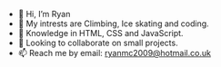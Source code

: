 - 👋 Hi, I’m Ryan
- 👀 My intrests are Climbing, Ice skating and coding.
- 🌱 Knowledge in HTML, CSS and JavaScript.
- 💞️ Looking to collaborate on small projects.
- 📫 Reach me by email: ryanmc2009@hotmail.co.uk

<!---
ryanmc954/ryanmc954 is a ✨ special ✨ repository because its `README.md` (this file) appears on your GitHub profile.
You can click the Preview link to take a look at your changes.
--->
